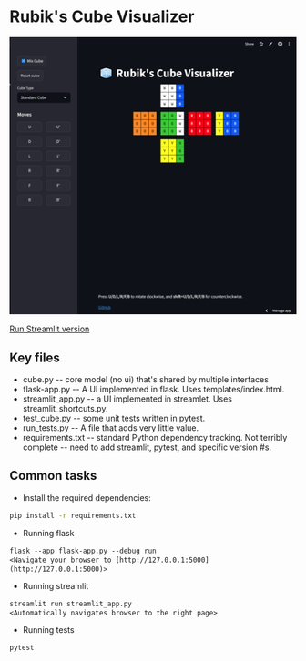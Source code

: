 # Rubik's Cube Visualizer

![Screenshot](screenshot.png)

[Run Streamlit version](https://rubiks-42ffmuw4yqimrtjobazgas.streamlit.app/)

## Key files

- cube.py -- core model (no ui) that's shared by multiple interfaces
- flask-app.py -- A UI implemented in flask. Uses templates/index.html.
- streamlit_app.py -- a UI implemented in streamlet. Uses streamlit_shortcuts.py.
- test_cube.py -- some unit tests written in pytest.
- run_tests.py -- A file that adds very little value.
- requirements.txt -- standard Python dependency tracking. Not terribly complete -- need to add streamlit, pytest, and specific version #s.


## Common tasks

- Install the required dependencies:
```bash
pip install -r requirements.txt
```

- Running flask
```
flask --app flask-app.py --debug run
<Navigate your browser to [http://127.0.0.1:5000](http://127.0.0.1:5000)>
```

- Running streamlit
```
streamlit run streamlit_app.py
<Automatically navigates browser to the right page>
```

- Running tests
```
pytest
```
